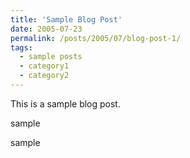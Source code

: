 ```yaml
---
title: 'Sample Blog Post'
date: 2005-07-23
permalink: /posts/2005/07/blog-post-1/
tags:
  - sample posts
  - category1
  - category2
---
```


This is a sample blog post. 

sample

sample
